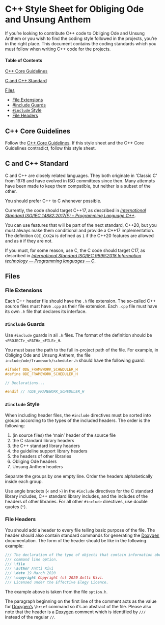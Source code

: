 # C++ Style Sheet for Obliging Ode and Unsung Anthem

If you’re looking to contribute C++ code to Obliging Ode and Unsung Anthem or you wish to find the coding style followed in the projects, you’re in the right place. This document contains the coding standards which you must follow when writing C++ code for the projects.

#### Table of Contents

[C++ Core Guidelines](#c-core-guidelines)

[C and C++ Standard](#c-and-c-standard)

[Files](#files)
* [File Extensions](#file-extensions)
* [#include Guards](#include-guards)
* [`#include` Style](#include-style)
* [File Headers](#file-headers)

## C++ Core Guidelines

Follow the [C++ Core Guidelines](https://github.com/isocpp/CppCoreGuidelines/blob/master/CppCoreGuidelines.md). If this style sheet and the C++ Core Guidelines contradict, follow this style sheet.

## C and C++ Standard

C and C++ are closely related languages. They both originate in ‘Classic C’ from 1978 and have evolved in ISO committees since then. Many attempts have been made to keep them compatible, but neither is a subset of the other.

You should prefer C++ to C whenever possible.

Currently, the code should target C++17, as described in [*International Standard ISO/IEC 14882:2017(E) – Programming Language C++*](https://www.iso.org/standard/68564.html).

You can use features that will be part of the next standard, C++20, but you must always make them conditional and provide a C++17 implementation. The definition `ODE_CXX2A` is defined as `1` if the C++20 features are allowed and as `0` if they are not.

If you must, for some reason, use C, the C code should target C17, as described in [*International Standard ISO/IEC 9899:2018 Information technology — Programming languages — C*](https://www.iso.org/standard/74528.html).

## Files

### File Extensions

Each C++ header file should have the `.h` file extension. The so-called C++ source files must have `.cpp` as their file extension. Each `.cpp` file must have its own `.h` file that declares its interface.

### `#include` Guards

Use `#include` guards in all `.h` files. The format of the definition should be `<PROJECT>_<PATH>_<FILE>_H`.

You must base the path to the full in-project path of the file. For example, in Obliging Ode and Unsung Anthem, the file `include/ode/framework/scheduler.h` should have the following guard:

```cpp
#ifndef ODE_FRAMEWORK_SCHEDULER_H
#define ODE_FRAMEWORK_SCHEDULER_H

// Declarations...

#endif // !ODE_FRAMEWORK_SCHEDULER_H
```

### `#include` Style

When including header files, the `#include` directives must be sorted into groups according to the types of the included headers. The order is the following:

1. (in source files) the ‘main’ header of the source file
2. the C standard library headers
3. the C++ standard library headers
4. the guideline support library headers
5. the headers of other libraries
6. Obliging Ode headers
7. Unsung Anthem headers

Separate the groups by one empty line. Order the headers alphabetically inside each group.

Use angle brackets (`<` and `>`) in the `#include` directives for the C standard library includes, C++ standard library includes, and the includes of the headers of other libraries. For all other `#include` directives, use double quotes (`"`).

### File Headers

You should add a header to every file telling basic purpose of the file. The header should also contain standard commands for generating the [Doxygen](http://doxygen.nl) documentation. The form of the header should be like in the following example:

```cpp
/// The declaration of the type of objects that contain information about one
/// command line option.
/// \file
/// \author Antti Kivi
/// \date 19 March 2020
/// \copyright Copyright (c) 2020 Antti Kivi.
/// Licensed under the Effective Elegy Licence.
```

The example above is taken from the file `option.h`.

The paragraph beginning on the first line of the comment acts as the value for [Doxygen’s](http://doxygen.nl) `\brief` command so it’s an abstract of the file. Please also note that the header is a [Doxygen](http://doxygen.nl) comment which is identified by `///` instead of the regular `//`.
